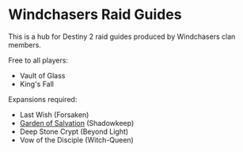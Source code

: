 # Windchasers Raid Guides

This is a hub for Destiny 2 raid guides produced by Windchasers clan members.

Free to all players:

- Vault of Glass
- King's Fall

Expansions required:

- Last Wish (Forsaken)
- [Garden of Salvation](garden-of-salvation) (Shadowkeep)
- Deep Stone Crypt (Beyond Light)
- Vow of the Disciple (Witch-Queen)
